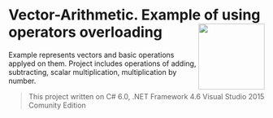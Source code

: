 # Vector-Arithmetic. Example of using operators overloading <img src="https://cloud.githubusercontent.com/assets/24522089/21962098/41a510c8-db36-11e6-95ef-eb392a0a1919.png" align="right" width="130px" height="130px" /> 

Example represents vectors and basic operations applyed on them. Project includes operations of adding, subtracting, scalar multiplication, multiplication by number.




> This project written on C# 6.0, .NET Framework 4.6 Visual Studio 2015 Comunity Edition
